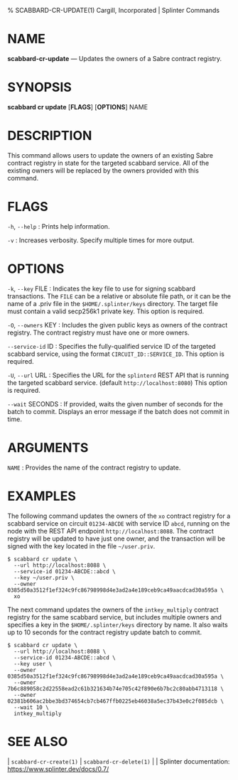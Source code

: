 % SCABBARD-CR-UPDATE(1) Cargill, Incorporated | Splinter Commands
<!--
  Copyright 2018-2021 Cargill Incorporated
  Licensed under Creative Commons Attribution 4.0 International License
  https://creativecommons.org/licenses/by/4.0/
-->

NAME
====

**scabbard-cr-update** — Updates the owners of a Sabre contract registry.

SYNOPSIS
========

**scabbard cr update** \[**FLAGS**\] \[**OPTIONS**\] NAME

DESCRIPTION
===========
This command allows users to update the owners of an existing Sabre contract
registry in state for the targeted scabbard service. All of the existing owners
will be replaced by the owners provided with this command.

FLAGS
=====
`-h`, `--help`
: Prints help information.

`-v`
: Increases verbosity. Specify multiple times for more output.

OPTIONS
=======
`-k`, `--key` FILE
: Indicates the key file to use for signing scabbard transactions. The `FILE`
  can be a relative or absolute file path, or it can be the name of a .priv file
  in the `$HOME/.splinter/keys` directory. The target file must contain a valid
  secp256k1 private key. This option is required.

`-O`, `--owners` KEY
: Includes the given public keys as owners of the contract registry. The
  contract registry must have one or more owners.

`--service-id` ID
: Specifies the fully-qualified service ID of the targeted scabbard service,
  using the format `CIRCUIT_ID::SERVICE_ID`. This option is required.

`-U`, `--url` URL
: Specifies the URL for the `splinterd` REST API that is running the targeted
  scabbard service. (default `http://localhost:8080`) This option is required.

`--wait` SECONDS
: If provided, waits the given number of seconds for the batch to commit.
  Displays an error message if the batch does not commit in time.

ARGUMENTS
=========
`NAME`
: Provides the name of the contract registry to update.

EXAMPLES
========
The following command updates the owners of the `xo` contract registry for a
scabbard service on circuit `01234-ABCDE` with service ID `abcd`, running on the
node with the REST API endpoint `http://localhost:8088`. The contract registry
will be updated to have just one owner, and the transaction will be signed with
the key located in the file `~/user.priv`.

```
$ scabbard cr update \
  --url http://localhost:8088 \
  --service-id 01234-ABCDE::abcd \
  --key ~/user.priv \
  --owner 0385d50a3512f1ef324c9fc86798998d4e3ad2a4e189ceb9ca49aacdcad30a595a \
  xo
```

The next command updates the owners of the `intkey_multiply` contract registry
for the same scabbard service, but includes multiple owners and specifies a key
in the `$HOME/.splinter/keys` directory by name. It also waits up to 10 seconds
for the contract registry update batch to commit.

```
$ scabbard cr update \
  --url http://localhost:8088 \
  --service-id 01234-ABCDE::abcd \
  --key user \
  --owner 0385d50a3512f1ef324c9fc86798998d4e3ad2a4e189ceb9ca49aacdcad30a595a \
  --owner 7b6c889058c2d22558ead2c61b321634b74e705c42f890e6b7bc2c80abb4713118 \
  --owner 02381b606ac2bbe3bd374654cb7cb467ffb0225eb46038a5ec37b43e0c2f085dcb \
  --wait 10 \
  intkey_multiply
```

SEE ALSO
========
| `scabbard-cr-create(1)`
| `scabbard-cr-delete(1)`
|
| Splinter documentation: https://www.splinter.dev/docs/0.7/
